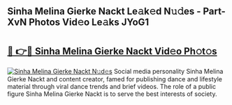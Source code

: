 ## Sinha Melina Gierke Nackt Le𝚊k𝚎d N𝚞𝚍es - Part-XvN Photos Vid𝚎o Le𝚊ks JYoG1

# <h2><a href="http://fb7m9q.evod.top/?m=Sinha+Melina+Gierke+Nackt">🔗 👉🔴 Sinha Melina Gierke Nackt Vid𝚎o Ph𝚘t𝚘s</a></h2>

[![Sinha Melina Gierke Nackt N𝚞d𝚎s](https://i.imgur.com/8V9OHl7.gif)](http://fb7m9q.evod.top/?m=Sinha+Melina+Gierke+Nackt)
Social media personality Sinha Melina Gierke Nackt and content creator, famed for publishing dance and lifestyle material through viral dance trends and brief videos. The role of a public figure Sinha Melina Gierke Nackt is to serve the best interests of society. 
